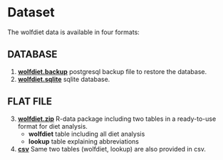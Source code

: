 # Dataset

The wolfdiet data is available in four formats: 

## DATABASE
1. **[wolfdiet.backup](https://github.com/andreacorra/wolfdiet/raw/master/data/wolfdiet_psql)** postgresql backup file to restore the database. 
2. **[wolfdiet.sqlite](https://github.com/andreacorra/wolfdiet/raw/master/data/wolfdiet_sqlite)** sqlite database.  

## FLAT FILE 
3. **[wolfdiet.zip](https://github.com/andreacorra/wolfdiet/raw/master/data/wolfdiet_R/wolfdiet.zip)** R-data package including two tables in a ready-to-use format for diet analysis.
   * **wolfdiet** table including all diet analysis
   * **lookup** table explaining abbreviations 
4. **[csv](https://github.com/andreacorra/wolfdiet/raw/master/data/wolfdiet_csv)** Same two tables (wolfdiet, lookup) are also provided in csv. 
